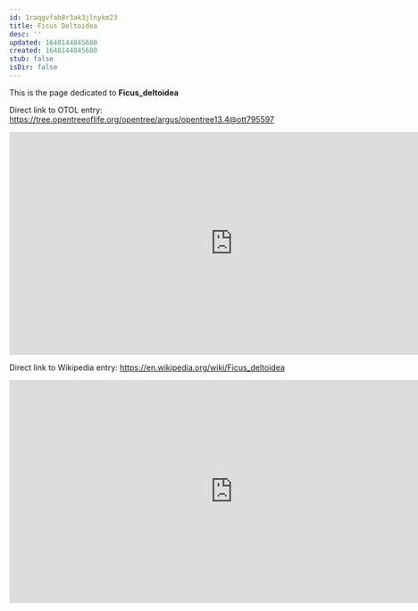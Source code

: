 ```yaml
---
id: 1raqgvfah8r3ak3jlnykm23
title: Ficus Deltoidea
desc: ''
updated: 1648144045680
created: 1648144045680
stub: false
isDir: false
---
```

This is the page dedicated to **Ficus_deltoidea**


Direct link to OTOL entry: https://tree.opentreeoflife.org/opentree/argus/opentree13.4@ott795597



<html>
    <body>
    <iframe src="https://tree.opentreeoflife.org/opentree/argus/opentree13.4@ott795597"
    width="800" height="400" frameborder="0" allowfullscreen> </iframe>
    </body>
</html>
    


Direct link to Wikipedia entry: https://en.wikipedia.org/wiki/Ficus_deltoidea



<html>
    <body>
    <iframe src="https://en.wikipedia.org/wiki/Ficus_deltoidea"
    width="800" height="400" frameborder="0" allowfullscreen> </iframe>
    </body>
</html>
    
